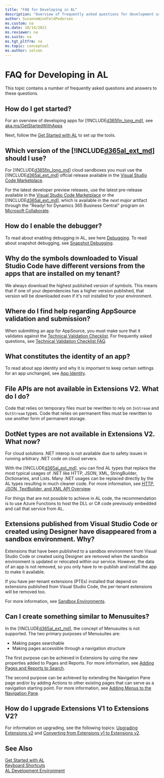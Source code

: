 ```yaml
---
title: "FAQ for Developing in AL"
description: "Overview of frequently asked questions for development using the AL language."
author: SusanneWindfeldPedersen
ms.custom: na
ms.date: 10/14/2021
ms.reviewer: na
ms.suite: na
ms.tgt_pltfrm: na
ms.topic: conceptual
ms.author: solsen
---
```


# FAQ for Developing in AL

This topic contains a number of frequently asked questions and answers to these questions. 

## How do I get started?

For an overview of developing apps for [!INCLUDE[d365fin_long_md](includes/d365fin_long_md.md)], see [aka.ms/GetStartedWithApps](./readiness/get-started.md)

Next, follow the [Get Started with AL](devenv-get-started.md) to set up the tools.

## Which version of the [!INCLUDE[d365al_ext_md](../includes/d365al_ext_md.md)] should I use?

For [!INCLUDE[d365fin_long_md](includes/d365fin_long_md.md)] cloud sandboxes you must use the [!INCLUDE[d365al_ext_md](../includes/d365al_ext_md.md)] offcial release available in the [Visual Studio Code Marketplace](https://marketplace.visualstudio.com/vscode).

For the latest developer preview releases, use the latest pre-release available in the [Visual Studio Code Marketplace](https://marketplace.visualstudio.com/vscode) or the [!INCLUDE[d365al_ext_md](../includes/d365al_ext_md.md)], which is available in the *next major* artifact through the "Ready! for Dynamics 365 Business Central" program on [Microsoft Collaborate](https://aka.ms/collaborate).

## How do I enable the debugger?

To read about enabling debugging in AL, see here [Debugging](devenv-debugging.md). To read about snapshot debugging, see [Snapshot Debugging](devenv-snapshot-debugging.md).

## Why do the symbols downloaded to Visual Studio Code have different versions from the apps that are installed on my tenant?

We always download the highest published version of symbols. This means that if one of your dependencies has a higher version published, that version will be downloaded even if it's not installed for your environment.

## Where do I find help regarding AppSource validation and submission?

When submitting an app for AppSource, you must make sure that it validates against the [Technical Validation Checklist](devenv-checklist-submission.md). For frequently asked questions, see [Technical Validation Checklist FAQ](devenv-checklist-submission-faq.md).

## What constitutes the identity of an app?

To read about app identity and why it is important to keep certain settings for an app unchanged, see [App Identity](devenv-app-identity.md).

## File APIs are not available in Extensions V2. What do I do?

Code that relies on temporary files must be rewritten to rely on `InStream` and `OutStream` types. Code that relies on permanent files must be rewritten to use another form of permanent storage.

## DotNet types are not available in Extensions V2. What now?

For cloud solutions .NET interop is not available due to safety issues in running arbitrary .NET code on cloud servers. 

With the [!INCLUDE[d365al_ext_md](../includes/d365al_ext_md.md)], you can find AL types that replace the most typical usages of .NET like HTTP, JSON, XML, StringBuilder, Dictionaries, and Lists. Many .NET usages can be replaced directly by the AL types resulting in much cleaner code. For more information, see [HTTP, JSON, TextBuilder, and XML API Overview](devenv-restapi-overview.md).

For things that are not possible to achieve in AL code, the recommendation is to use Azure Functions to host the DLL or C# code previously embedded and call that service from AL.

## Extensions published from Visual Studio Code or created using Designer have disappeared from a sandbox environment. Why?

Extensions that have been published to a sandbox environment from Visual Studio Code or created using Designer are removed when the sandbox environment is updated or relocated within our service. However, the data of an app is not removed, so you only have to re-publish and install the app to make it available.

If you have per-tenant extensions (PTEs) installed that depend on extensions published from Visual Studio Code, the per-tenant extensions will be removed too.

For more information, see [Sandbox Environments](../administration/environment-types.md).

## Can I create something similar to Menusuites?

In the [!INCLUDE[d365al_ext_md](../includes/d365al_ext_md.md)], the concept of Menusuites is not supported. The two primary purposes of Menusuites are:

- Making pages searchable
- Making pages accessible through a navigation structure

The first purpose can be achieved in Extensions by using the new properties added to Pages and Reports. For more information, see [Adding Pages and Reports to Search](devenv-al-menusuite-functionality.md).

The second purpose can be achieved by extending the Navigation Pane page and/or by adding Actions to other existing pages that can serve as a navigation starting point. For more information, see [Adding Menus to the Navigation Pane](devenv-adding-menus-to-navigation-pane.md).

## How do I upgrade Extensions V1 to Extensions V2?

For information on upgrading, see the following topics:
[Upgrading Extensions v2](devenv-upgrading-extensions.md) and [Converting from Extensions v1 to Extensions v2](devenv-upgrade-v1-to-v2-overview.md).


## See Also

[Get Started with AL](devenv-get-started.md)  
[Keyboard Shortcuts](devenv-keyboard-shortcuts.md)    
[AL Development Environment](devenv-reference-overview.md)
